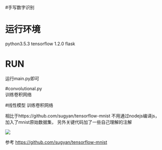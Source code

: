 #手写数字识别

# 运行环境    
python3.5.3
tensorflow 1.2.0
flask


# RUN
运行main.py即可


#convolutional.py   
训练卷积网络

#线性模型
训练卷积网络

相比于https://github.com/sugyan/tensorflow-mnist
不用通过nodejs编译js，加入了mnist原始数据集，
另外关键代码加了一些自己理解的注解

![](https://cloud.githubusercontent.com/assets/80381/11339453/f04f885e-923c-11e5-8845-33c16978c54d.gif)

参考
https://github.com/sugyan/tensorflow-mnist
